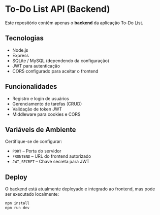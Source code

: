 # To-Do List API (Backend)

Este repositório contém apenas o **backend** da aplicação To-Do List.

## Tecnologias

- Node.js
- Express
- SQLite / MySQL (dependendo da configuração)
- JWT para autenticação
- CORS configurado para aceitar o frontend

## Funcionalidades

- Registro e login de usuários
- Gerenciamento de tarefas (CRUD)
- Validação de token JWT
- Middleware para cookies e CORS

## Variáveis de Ambiente

Certifique-se de configurar:

- `PORT` – Porta do servidor
- `FRONTEND` – URL do frontend autorizado
- `JWT_SECRET` – Chave secreta para JWT

## Deploy

O backend está atualmente deployado e integrado ao frontend, mas pode ser executado localmente:

```bash
npm install
npm run dev
